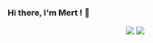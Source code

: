 ### Hi there, I'm Mert ! 👋

<!--
**mertoktan/mertoktan** is a ✨ _special_ ✨ repository because its `README.md` (this file) appears on your GitHub profile.

Here are some ideas to get you started:

- 🔭 I’m currently working on ...
- 🌱 I’m currently learning ...
- 👯 I’m looking to collaborate on ...
- 🤔 I’m looking for help with ...
- 💬 Ask me about ...
- 📫 How to reach me: ...
- 😄 Pronouns: ...
- ⚡ Fun fact: ...
-->

<p align="center">
  <img align="center" src= "https://github-readme-stats.vercel.app/api?username=mertoktan&&show_icons=true&title_color=ffffff&icon_color=bb2acf&text_color=daf7dc&bg_color=151515"/>
  <img align="center" src="https://github-readme-stats.vercel.app/api/top-langs/?username=mertoktan&layout=compact"/>
</p>
